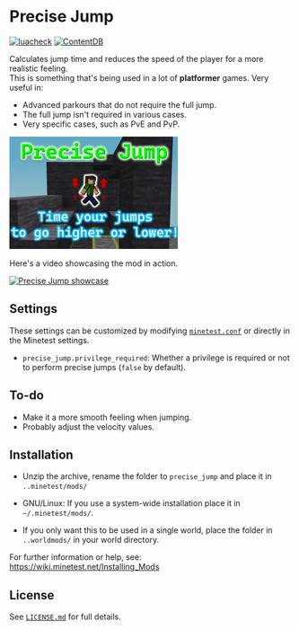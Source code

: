 # Precise Jump

[![luacheck](https://github.com/Panquesito7/minetest-precise_jump/actions/workflows/luacheck.yml/badge.svg)](https://github.com/Panquesito7/minetest-precise_jump/actions/)
[![ContentDB](https://content.minetest.net/packages/Panquesito7/precise_jump/shields/downloads/)](https://content.minetest.net/packages/Panquesito7/precise_jump/)

Calculates jump time and reduces the speed of the player for a more realistic feeling.\
This is something that's being used in a lot of **platformer** games. Very useful in:

- Advanced parkours that do not require the full jump.
- The full jump isn't required in various cases.
- Very specific cases, such as PvE and PvP.

![Screenshot](https://raw.githubusercontent.com/Panquesito7/minetest-precise_jump/main/screenshot.png)

Here's a video showcasing the mod in action.

[![Precise Jump showcase](https://markdown-videos-api.jorgenkh.no/url?url=https%3A%2F%2Fyoutu.be%2FTB1LNyI5Fzw)](https://youtu.be/TB1LNyI5Fzw)

## Settings

These settings can be customized by modifying [`minetest.conf`](https://wiki.minetest.net/Minetest.conf) or directly in the Minetest settings.

- `precise_jump.privilege_required`: Whether a privilege is required or not to perform precise jumps (`false` by default).

## To-do

- Make it a more smooth feeling when jumping.
- Probably adjust the velocity values.

## Installation

- Unzip the archive, rename the folder to `precise_jump` and
place it in `..minetest/mods/`

- GNU/Linux: If you use a system-wide installation place
    it in `~/.minetest/mods/`.

- If you only want this to be used in a single world, place
    the folder in `..worldmods/` in your world directory.

For further information or help, see:\
<https://wiki.minetest.net/Installing_Mods>

## License

See [`LICENSE.md`](LICENSE.md) for full details.
